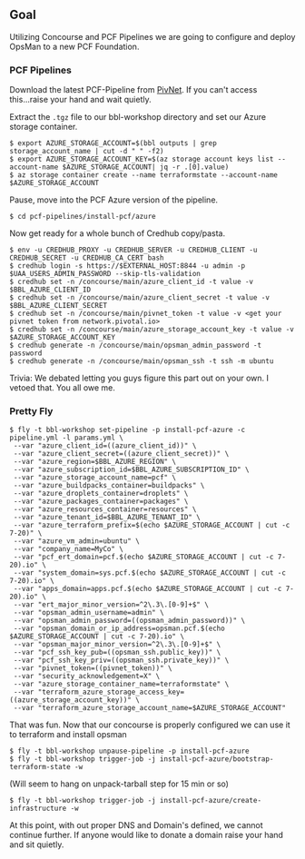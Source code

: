 ## Goal
Utilizing Concourse and PCF Pipelines we are going to configure and deploy OpsMan to a new PCF Foundation.

### PCF Pipelines
Download the latest PCF-Pipeline from [PivNet](https://network.pivotal.io/products/pcf-automation/). If you can't access this...raise your hand and wait quietly.

Extract the `.tgz` file to our bbl-workshop directory and set our Azure storage container.

    $ export AZURE_STORAGE_ACCOUNT=$(bbl outputs | grep storage_account_name | cut -d " " -f2)
    $ export AZURE_STORAGE_ACCOUNT_KEY=$(az storage account keys list --account-name $AZURE_STORAGE_ACCOUNT| jq -r .[0].value)
    $ az storage container create --name terraformstate --account-name $AZURE_STORAGE_ACCOUNT

Pause, move into the PCF Azure version of the pipeline.

    $ cd pcf-pipelines/install-pcf/azure
    
 Now get ready for a whole bunch of Credhub copy/pasta.
 
    $ env -u CREDHUB_PROXY -u CREDHUB_SERVER -u CREDHUB_CLIENT -u CREDHUB_SECRET -u CREDHUB_CA_CERT bash
    $ credhub login -s https://$EXTERNAL_HOST:8844 -u admin -p $UAA_USERS_ADMIN_PASSWORD --skip-tls-validation 
    $ credhub set -n /concourse/main/azure_client_id -t value -v $BBL_AZURE_CLIENT_ID
    $ credhub set -n /concourse/main/azure_client_secret -t value -v $BBL_AZURE_CLIENT_SECRET
    $ credhub set -n /concourse/main/pivnet_token -t value -v <get your pivnet token from network.pivotal.io>
    $ credhub set -n /concourse/main/azure_storage_account_key -t value -v $AZURE_STORAGE_ACCOUNT_KEY
    $ credhub generate -n /concourse/main/opsman_admin_password -t password
    $ credhub generate -n /concourse/main/opsman_ssh -t ssh -m ubuntu
Trivia: We debated letting you guys figure this part out on your own. I vetoed that. You all owe me.

### Pretty Fly
    $ fly -t bbl-workshop set-pipeline -p install-pcf-azure -c pipeline.yml -l params.yml \
     --var "azure_client_id=((azure_client_id))" \
     --var "azure_client_secret=((azure_client_secret))" \
     --var "azure_region=$BBL_AZURE_REGION" \
     --var "azure_subscription_id=$BBL_AZURE_SUBSCRIPTION_ID" \
     --var "azure_storage_account_name=pcf" \
     --var "azure_buildpacks_container=buildpacks" \
     --var "azure_droplets_container=droplets" \
     --var "azure_packages_container=packages" \
     --var "azure_resources_container=resources" \
     --var "azure_tenant_id=$BBL_AZURE_TENANT_ID" \
     --var "azure_terraform_prefix=$(echo $AZURE_STORAGE_ACCOUNT | cut -c 7-20)" \
     --var "azure_vm_admin=ubuntu" \
     --var "company_name=MyCo" \
     --var "pcf_ert_domain=pcf.$(echo $AZURE_STORAGE_ACCOUNT | cut -c 7-20).io" \
     --var "system_domain=sys.pcf.$(echo $AZURE_STORAGE_ACCOUNT | cut -c 7-20).io" \
     --var "apps_domain=apps.pcf.$(echo $AZURE_STORAGE_ACCOUNT | cut -c 7-20).io" \
     --var "ert_major_minor_version=^2\.3\.[0-9]+$" \
     --var "opsman_admin_username=admin" \
     --var "opsman_admin_password=((opsman_admin_password))" \
     --var "opsman_domain_or_ip_address=opsman.pcf.$(echo $AZURE_STORAGE_ACCOUNT | cut -c 7-20).io" \
     --var "opsman_major_minor_version=^2\.3\.[0-9]+$" \
     --var "pcf_ssh_key_pub=((opsman_ssh.public_key))" \
     --var "pcf_ssh_key_priv=((opsman_ssh.private_key))" \
     --var "pivnet_token=((pivnet_token))" \
     --var "security_acknowledgement=X" \
     --var "azure_storage_container_name=terraformstate" \
     --var "terraform_azure_storage_access_key=((azure_storage_account_key))" \
     --var "terraform_azure_storage_account_name=$AZURE_STORAGE_ACCOUNT"

That was fun. Now that our concourse is properly configured we can use it to terraform and install opsman

    $ fly -t bbl-workshop unpause-pipeline -p install-pcf-azure
    $ fly -t bbl-workshop trigger-job -j install-pcf-azure/bootstrap-terraform-state -w
   (Will seem to hang on unpack-tarball step for 15 min or so)
    
    $ fly -t bbl-workshop trigger-job -j install-pcf-azure/create-infrastructure -w
    
At this point, with out proper DNS and Domain's defined, we cannot continue further. If anyone would like to donate a domain raise your hand and sit quietly.
